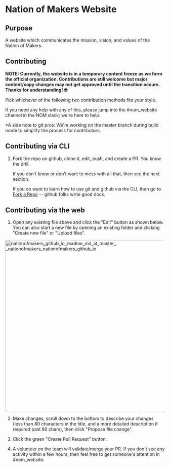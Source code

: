 # Nation of Makers Website


## Purpose

A website which communicates the mission, vision, and values of the Nation of Makers.


## Contributing

**NOTE: Currently, the website is in a temporary content freeze as we form the official organization. Contributions are still welcome but major content/copy changes may not get approved until the transition occurs. Thanks for understanding! 🤓**

Pick whichever of the following two contribution methods fits your style.

If you need any help with any of this, please jump into the &#35;nom_website channel in the NOM slack; we're here to help.

*A side note to git pros: We're working on the master branch during
build mode to simplify the process for contributors.


## Contributing via CLI

1. Fork the repo on github, clone it, edit, push, and create a PR.
   You know the drill.  
   
   If you don't know or don't want to mess with all that, then see the
   next section.
   
   If you do want to learn how to use git and github via the CLI, then
   go to [Fork a Repo](https://help.github.com/articles/fork-a-repo/)
   -- github folks write good docs.


## Contributing via the web 

1. Open any existing file above and click the "Edit" button as shown below. 
You can also start a new file by opening an existing folder and clicking "Create new file" or "Upload files".
<p>
<img width="541" alt="nationofmakers_github_io_readme_md_at_master_ _nationofmakers_nationofmakers_github_io" src="https://cloud.githubusercontent.com/assets/305332/20005279/bdce5630-a267-11e6-9f96-3d7c2fbd5c22.png">

2. Make changes, scroll down to the bottom to describe your changes (less than 80 characters in the title, and a more detailed description if required past 80 chars), then click "Propose file change".  

3. Click the green "Create Pull Request" button.

4. A volunteer on the team will validate/merge your PR.  If you don't
   see any activity within a few hours, then feel free to get
   someone's attention in &#35;nom_website.
